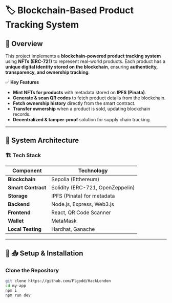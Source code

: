 # 🏷️ Blockchain-Based Product Tracking System

## 📌 Overview
This project implements a **blockchain-powered product tracking system** using **NFTs (ERC-721)** to represent real-world products. Each product has a **unique digital identity stored on the blockchain**, ensuring **authenticity, transparency, and ownership tracking**.

✅ **Key Features**
- **Mint NFTs for products** with metadata stored on **IPFS (Pinata)**.
- **Generate & scan QR codes** to fetch product details from the blockchain.
- **Fetch ownership history** directly from the smart contract.
- **Transfer ownership** when a product is sold, updating blockchain records.
- **Decentralized & tamper-proof** solution for supply chain tracking.

---

## 📌 System Architecture
### 🏗️ **Tech Stack**
| Component          | Technology |
|-------------------|------------|
| **Blockchain**    | Sepolia (Etthereum) |
| **Smart Contract** | Solidity (ERC-721, OpenZeppelin) |
| **Storage**       | IPFS (Pinata) for metadata |
| **Backend**       | Node.js, Express, Web3.js |
| **Frontend**      | React, QR Code Scanner |
| **Wallet**        | MetaMask |
| **Local Testing** | Hardhat, Ganache |

---

## 📌 📥 Setup & Installation

### **Clone the Repository**
```bash
git clone https://github.com/Flgodd/HackLondon
cd my-app
npm i
npm run dev
